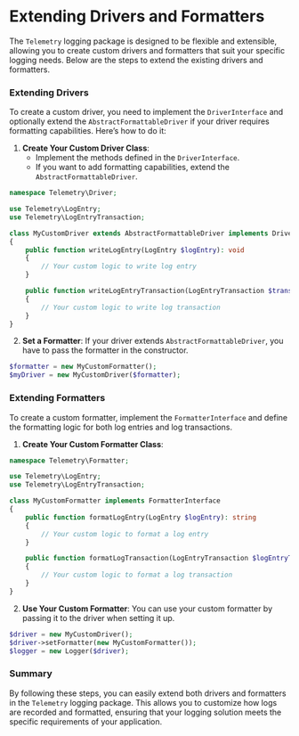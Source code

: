 # Extending Drivers and Formatters

The `Telemetry` logging package is designed to be flexible and extensible, allowing you to create custom drivers and formatters that suit your specific logging needs. Below are the steps to extend the existing drivers and formatters.

### Extending Drivers

To create a custom driver, you need to implement the `DriverInterface` and optionally extend the `AbstractFormattableDriver` if your driver requires formatting capabilities. Here’s how to do it:

1. **Create Your Custom Driver Class**:
   - Implement the methods defined in the `DriverInterface`.
   - If you want to add formatting capabilities, extend the `AbstractFormattableDriver`.

```php
namespace Telemetry\Driver;

use Telemetry\LogEntry;
use Telemetry\LogEntryTransaction;

class MyCustomDriver extends AbstractFormattableDriver implements DriverInterface
{
    public function writeLogEntry(LogEntry $logEntry): void
    {
        // Your custom logic to write log entry
    }

    public function writeLogEntryTransaction(LogEntryTransaction $transaction): void
    {
        // Your custom logic to write log transaction
    }
}
```

2. **Set a Formatter**:
If your driver extends `AbstractFormattableDriver`, you have to pass the formatter in the constructor.

```php
$formatter = new MyCustomFormatter();
$myDriver = new MyCustomDriver($formatter);
```

### Extending Formatters

To create a custom formatter, implement the `FormatterInterface` and define the formatting logic for both log entries and log transactions.

1. **Create Your Custom Formatter Class**:

```php
namespace Telemetry\Formatter;

use Telemetry\LogEntry;
use Telemetry\LogEntryTransaction;

class MyCustomFormatter implements FormatterInterface
{
    public function formatLogEntry(LogEntry $logEntry): string
    {
        // Your custom logic to format a log entry
    }

    public function formatLogTransaction(LogEntryTransaction $logEntryTransaction): string
    {
        // Your custom logic to format a log transaction
    }
}
```

2. **Use Your Custom Formatter**:
   You can use your custom formatter by passing it to the driver when setting it up.

```php
$driver = new MyCustomDriver();
$driver->setFormatter(new MyCustomFormatter());
$logger = new Logger($driver);
```

### Summary

By following these steps, you can easily extend both drivers and formatters in the `Telemetry` logging package. This allows you to customize how logs are recorded and formatted, ensuring that your logging solution meets the specific requirements of your application.